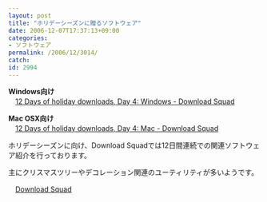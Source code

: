 ```yaml
---
layout: post
title: "ホリデーシーズンに贈るソフトウェア"
date: 2006-12-07T17:37:13+09:00
categories:
- ソフトウェア
permalink: /2006/12/3014/
catch: 
id: 2994
---
```

 **Windows向け**  
　[12 Days of holiday downloads, Day 4: Windows - Download Squad](http://www.downloadsquad.com/2006/12/06/12-days-of-holiday-downloads-day-4-windows/)

 

**Mac OSX向け**  
　[12 Days of holiday downloads, Day 4: Mac - Download Squad](http://www.downloadsquad.com/2006/12/06/12-days-of-holiday-downloads-day-4-mac/)

 

ホリデーシーズンに向け、Download Squadでは12日間連続での関連ソフトウェア紹介を行っております。

 

主にクリスマスツリーやデコレーション関連のユーティリティが多いようです。

 

　[Download Squad](http://www.downloadsquad.com/)

